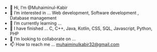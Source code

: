 - 👋 Hi, I’m @Muhaiminul-Kabir
- 👀 I’m interested in ... Web development, Software development , Database management 
- 🌱 I’m currently learning ... 
- 🎉 I have finished ... C, C++, Java, Kotlin, CSS, SQL, Javascript, Python, PHP
- 💞️ I’m looking to collaborate on ...
- 📫 How to reach me ... muhaiminulkabir32@gmail.com 

<!---
Muhaiminul-Kabir/Muhaiminul-Kabir is a ✨ special ✨ repository because its `README.md` (this file) appears on your GitHub profile.
You can click the Preview link to take a look at your changes.
--->
